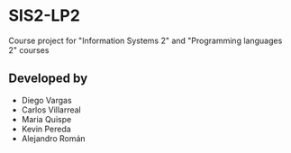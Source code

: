 # SIS2-LP2
Course project for "Information Systems 2" and "Programming languages 2" courses

## Developed by
<ul>
<li> Diego Vargas </li>
<li> Carlos Villarreal </li>
<li> Maria Quispe </li>
<li> Kevin Pereda </li>
<li> Alejandro Román </li>
</ul>
